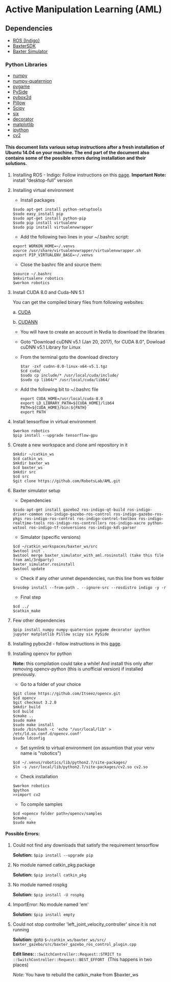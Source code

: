 # Active Manipulation Learning (AML) 


## Dependencies

* [ROS (Indigo)](http://wiki.ros.org/indigo/Installation/Ubuntu)
* [BaxterSDK](http://sdk.rethinkrobotics.com/wiki/Hello_Baxter)
* [Baxter Simulator](http://sdk.rethinkrobotics.com/wiki/Simulator_Installation)

### Python Libraries

* [numpy](http://www.numpy.org/)
* [numpy-quaternion](https://pypi.python.org/pypi/numpy-quaternion)
* [pygame](http://www.pygame.org/download.shtml)
* [PySide](https://pypi.python.org/pypi/PySide/1.2.4)
* [pybox2d](https://github.com/pybox2d/pybox2d)
* [Pillow](https://pypi.python.org/pypi/Pillow/4.1.1)
* [Scipy](https://pypi.python.org/pypi/scipy/0.19.0)
* [six](https://pypi.python.org/pypi/six/1.10.0)
* [decorator](https://pypi.python.org/pypi/decorator/4.0.11)
* [matplotlib](https://pypi.python.org/pypi/matplotlib/2.0.1)
* [ipython](https://pypi.python.org/pypi/ipython/6.0.0)
* [cv2](https://github.com/opencv/opencv)

#### This document lists various setup instructions after a fresh installation of Ubuntu 14.04 on your machine. The end part of the document also contains some of the possible errors during installation and their solutions.

1. Installing ROS - Indigo: Follow instructions on this [page](http://wiki.ros.org/indigo/Installation/Ubuntu).
**Important Note:** install  “desktop-full” version

2. Installing virtual environment

	* Install packages 
	```
	$sudo apt-get install python-setuptools
	$sudo easy_install pip
	$sudo apt-get install python-pip
	$sudo pip install virtualenv
	$sudo pip install virtualenvwrapper
	```

	* Add the following two lines in your ~/.bashrc script:
	```
	export WORKON_HOME=~/.venvs  
	source /usr/share/virtualenvwrapper/virtualenvwrapper.sh  
	export PIP_VIRTUALENV_BASE=~/.venvs
	```
	* Close the bashrc file and source them:
	```
	$source ~/.bashrc
	$mkvirtualenv robotics
	$workon robotics
	```
     
3. Install CUDA 8.0 and Cuda-NN 5.1
    
    You can get the compiled binary files from following websites:
    
    a. [CUDA](https://developer.nvidia.com/cuda-downloads)

    b. [CUDANN](https://developer.nvidia.com/cudnn)

    * You will have to create an account in Nvdia to download the libraries
    * Goto "Download cuDNN v5.1 (Jan 20, 2017), for CUDA 8.0", Dowload cuDNN v5.1 Library for Linux
    * From the terminal goto the download directory
    	
    	```
    	$tar -zxf cudnn-8.0-linux-x64-v5.1.tgz
    	$cd cuda/
    	$sudo cp include/* /usr/local/cuda/include/
    	$sudo cp lib64/* /usr/local/cuda/lib64/
    	```

    * Add the following bit to ~/.bashrc file

    	```
    	export CUDA_HOME=/usr/local/cuda-8.0 
		export LD_LIBRARY_PATH=${CUDA_HOME}/lib64 
		PATH=${CUDA_HOME}/bin:${PATH} 
		export PATH
    	```


4. Install tensorflow in virtual environment 
	```
	$workon robotics
	$pip install --upgrade tensorflow-gpu
	```


5. Create a new workspace and clone aml repository in it
	```
	$mkdir ~/catkin_ws
	$cd catkin_ws
	$mkdir baxter_ws
	$cd baxter_ws
	$mkdir src
	$cd src
	$git clone https://github.com/RobotsLab/AML.git
	```

6. Baxter simulator setup

 	* Dependencies
	```
	$sudo apt-get install gazebo2 ros-indigo-qt-build ros-indigo-driver-common ros-indigo-gazebo-ros-control ros-indigo-gazebo-ros-pkgs ros-indigo-ros-control ros-indigo-control-toolbox ros-indigo-realtime-tools ros-indigo-ros-controllers ros-indigo-xacro python-wstool ros-indigo-tf-conversions ros-indigo-kdl-parser
	```

	* Simulator (specific versions)
	```
	$cd ~/catkin_workspaces/baxter_ws/src
	$wstool init .
	$wstool merge baxter_simulator_with_aml.rosinstall (take this file from aml/3rdparty)
	baxter_simulator.rosinstall
	$wstool update
	```

   * Check if any other unmet dependencies, run this line from ws folder 
	```
	$rosdep install --from-path . --ignore-src --rosdistro indigo -y -r
	```

	* Final step
	```
	$cd ../
	$catkin_make
	```
       
7. Few other dependencies
           
	```
	$pip install numpy numpy-quaternion pygame decorator ipython jupyter matplotlib Pillow scipy six PySide
	```

8. Installing pybox2d - follow instructions in this [page](https://github.com/pybox2d/pybox2d/blob/master/INSTALL.md).

9. Installing opencv for python

	**Note:** this compilation could take a while! And install this only after removing opencv-python (this is unofficial version) if installed previously.
	
	* Go to a folder of your choice
	```
	$git clone https://github.com/Itseez/opencv.git
	$cd opencv
	$git checkout 3.2.0
	$mkdir build
	$cd build
	$cmake ..                             
	$sudo make                   
	$sudo make install         
	$sudo /bin/bash -c 'echo "/usr/local/lib" > /etc/ld.so.conf.d/opencv.conf'  
	$sudo ldconfig
	```

	* Set symlink to virtual environment (on assumtion that your venv name is "robotics")
	```
	$cd ~/.venvs/robotics/lib/python2.7/site-packages/
	$ln -s /usr/local/lib/python2.7/site-packages/cv2.so cv2.so
	```

	* Check installation
	```
	$workon robotics
	$python
	>>import cv2
	```

	* To compile samples
	```
	$cd <opencv folder path>/opencv/samples
	$cmake .               
	$sudo make 
	```

        
#### Possible Errors:

1. Could not find any downloads that satisfy the requirement tensorflow
   
   **Solution:**  ```$pip install --upgrade pip```

2. No module named catkin_pkg.package

   **Solution:** ```$pip install catkin_pkg```

3. No module named rospkg

   **Solution:** ```$pip install -U rospkg```

4. ImportError: No module named 'em'

   **Solution:** ```$pip install empty```

5. Could not stop controller 'left_joint_velocity_controller' since it is not running
  
	  **Solution:** goto ```$~/catkin_ws/baxter_ws/src/ baxter_gazebo/src/baxter_gazebo_ros_control_plugin.cpp```

	**Edit lines:**```::SwitchController::Request::STRICT to ::SwitchController::Request::BEST_EFFORT ```
	 (This happens in two places)

	*Note:* You have to rebuild the catkin_make from $baxter_ws



